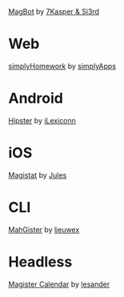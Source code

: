 [MagBot](https://github.com/mamorgen/magbot3) by [7Kasper & Sj3rd](https://github.com/mamorgen)

Web
===
[simplyHomework](https://github.com/simplyGits/simplyHomework) by [simplyApps](https://github.com/simplyGits)

Android
===
[Hipster](https://github.com/iLexiconn/Hipster) by [iLexiconn](https://github.com/iLexiconn)

iOS
===
[Magistat](https://magistat.nl) by [Jules](https://github.com/julespalles)

CLI
===
[MahGister](https://github.com/lieuwex/MahGister) by [lieuwex](https://github.com/lieuwex)

Headless
===
[Magister Calendar](https://github.com/lesander/magister-calendar) by [lesander](https://github.com/lesander)
